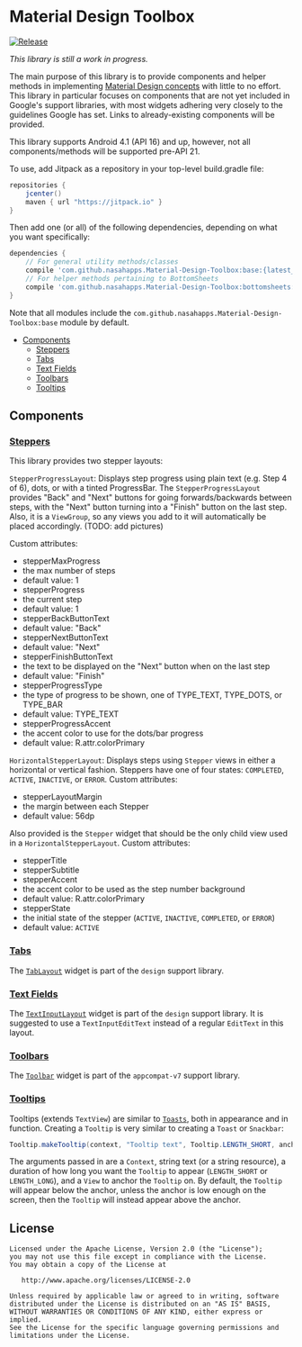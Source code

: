 # Material Design Toolbox

[![Release](https://jitpack.io/v/nasahapps/Material-Design-Toolbox.svg)](https://jitpack.io/#nasahapps/Material-Design-Toolbox)

*_This library is still a work in progress._*

The main purpose of this library is to provide components and helper methods in implementing [Material Design concepts](http://www.google.com/design/spec/material-design/introduction.html) with little to no effort. This library in particular focuses on components that are not yet included in Google's support libraries, with most widgets adhering very closely to the guidelines Google has set. Links to already-existing components will be provided.

This library supports Android 4.1 (API 16) and up, however, not all components/methods will be supported pre-API 21.

To use, add Jitpack as a repository in your top-level build.gradle file:

```groovy
repositories {
    jcenter()
    maven { url "https://jitpack.io" }
}
```
Then add one (or all) of the following dependencies, depending on what you want specifically:

```groovy
dependencies {
    // For general utility methods/classes
    compile 'com.github.nasahapps.Material-Design-Toolbox:base:{latest_version}' 
    // For helper methods pertaining to BottomSheets
    compile 'com.github.nasahapps.Material-Design-Toolbox:bottomsheets:{latest_version}' 
}
```

Note that all modules include the `com.github.nasahapps.Material-Design-Toolbox:base` module by default.

* [Components](#components)
  * [Steppers](#steppers)
  * [Tabs](#tabs)
  * [Text Fields](#text-fields)
  * [Toolbars](#toolbars)
  * [Tooltips](#tooltips)

## Components

### [Steppers](http://www.google.com/design/spec/components/steppers.html)

This library provides two stepper layouts:

`StepperProgressLayout`: Displays step progress using plain text (e.g. Step 4 of 6), dots, or with a tinted ProgressBar. The `StepperProgressLayout` provides "Back" and "Next" buttons for going forwards/backwards between steps, with the "Next" button turning into a "Finish" button on the last step. Also, it is a `ViewGroup`, so any views you add to it will automatically be placed accordingly. (TODO: add pictures)  

Custom attributes: 
* stepperMaxProgress 
 * the max number of steps
 * default value: 1
* stepperProgress
 * the current step 
 * default value: 1
* stepperBackButtonText 
 * default value: "Back"
* stepperNextButtonText
 * default value: "Next"
* stepperFinishButtonText
 * the text to be displayed on the "Next" button when on the last step
 * default value: "Finish"
* stepperProgressType
 * the type of progress to be shown, one of TYPE_TEXT, TYPE_DOTS, or TYPE_BAR
 * default value: TYPE_TEXT
* stepperProgressAccent
 * the accent color to use for the dots/bar progress
 * default value: R.attr.colorPrimary

`HorizontalStepperLayout`: Displays steps using `Stepper` views in either a horizontal or vertical fashion. Steppers have one of four states: `COMPLETED`, `ACTIVE`, `INACTIVE`, or `ERROR`. 
Custom attributes:
* stepperLayoutMargin
 * the margin between each Stepper
 * default value: 56dp

Also provided is the `Stepper` widget that should be the only child view used in a `HorizontalStepperLayout`. 
Custom attributes:
* stepperTitle
* stepperSubtitle
* stepperAccent
 * the accent color to be used as the step number background
 * default value: R.attr.colorPrimary
* stepperState
 * the initial state of the stepper (`ACTIVE`, `INACTIVE`, `COMPLETED`, or `ERROR`)
 * default value: `ACTIVE`

### [Tabs](https://material.io/guidelines/components/tabs.html)

The [`TabLayout`](https://developer.android.com/reference/android/support/design/widget/TabLayout.html) widget is part of the `design` support library.

### [Text Fields](https://material.io/guidelines/components/text-fields.html)

The [`TextInputLayout`](https://developer.android.com/reference/android/support/design/widget/TextInputLayout.html) widget is part of the `design` support library. It is suggested to use a `TextInputEditText` instead of a regular `EditText` in this layout.

### [Toolbars](https://material.io/guidelines/components/toolbars.html)  

The [`Toolbar`](https://developer.android.com/reference/android/support/v7/widget/Toolbar.html) widget is part of the `appcompat-v7` support library.

### [Tooltips](https://material.io/guidelines/components/tooltips.html)  

Tooltips (extends `TextView`) are similar to [`Toasts`](https://developer.android.com/reference/android/widget/Toast.html), both in appearance and in function. Creating a `Tooltip` is very similar to creating a `Toast` or `Snackbar`:

```java
Tooltip.makeTooltip(context, "Tooltip text", Tooltip.LENGTH_SHORT, anchorView).show();
```  

The arguments passed in are a `Context`, string text (or a string resource), a duration of how long you want the `Tooltip` to appear (`LENGTH_SHORT` or `LENGTH_LONG`), and a `View` to anchor the `Tooltip` on. By default, the `Tooltip` will appear below the anchor, unless the anchor is low enough on the screen, then the `Tooltip` will instead appear above the anchor.


## License

```
Licensed under the Apache License, Version 2.0 (the "License");
you may not use this file except in compliance with the License.
You may obtain a copy of the License at

   http://www.apache.org/licenses/LICENSE-2.0

Unless required by applicable law or agreed to in writing, software
distributed under the License is distributed on an "AS IS" BASIS,
WITHOUT WARRANTIES OR CONDITIONS OF ANY KIND, either express or implied.
See the License for the specific language governing permissions and
limitations under the License.
```
